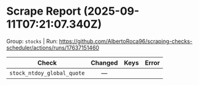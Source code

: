 # Scrape Report (2025-09-11T07:21:07.340Z)

Group: `stocks`  |  Run: https://github.com/AlbertoRoca96/scraping-checks-scheduler/actions/runs/17637151460

| Check | Changed | Keys | Error |
|---|:---:|:--|:--|
| `stock_ntdoy_global_quote` | — |  |  |
